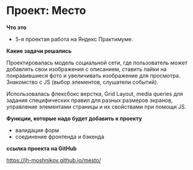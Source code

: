 # Проект: Место

**Что это**

* 5-я проектая работа на Яндекс Практимуме.

**Какие задачи решались**

Проектировалась модель социальной сети, где пользователь может добавлять свои изображения с описанием, ставить лайки на понравившиеся фото и увеличивать изображение для просмотра. Знакомство с JS (выбор элементов, слушатели событий).

Использовалась флексбокс верстка, Grid Layout, media queries для задания специфических правил для разных размеров экранов, управление элементами страницы и их свойствами при помощи JS.

**Функции, которые надо будет добавить к проекту**

* валидация форм
* соединение фронтенда и бэкенда 

**ссылка проекта на GitHub**

https://jh-moshnikov.github.io/mesto/

